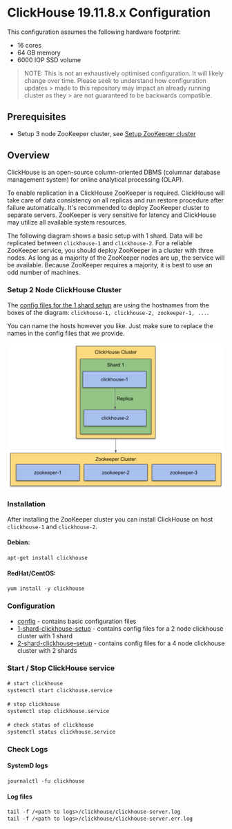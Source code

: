 # ClickHouse 19.11.8.x Configuration

This configuration assumes the following hardware footprint:

- 16 cores
- 64 GB memory
- 6000 IOP SSD volume

> NOTE:
> This is not an exhaustively optimised configuration. It will likely
> change over time. Please seek to understand how configuration updates > made to this repository may impact an already running cluster as they > are not guaranteed to be backwards compatible.

## Prerequisites

- Setup 3 node ZooKeeper cluster, see [Setup ZooKeeper cluster](../zookeeper/README.md)

## Overview

ClickHouse is an open-source column-oriented DBMS (columnar database management system) for online analytical processing (OLAP).

To enable replication in a ClickHouse ZooKeeper is required. ClickHouse will take care of data consistency on all replicas and run restore procedure after failure automatically. It's recommended to deploy ZooKeeper cluster to separate servers. ZooKeeper is very sensitive for latency and ClickHouse may utilize all available system resources.

The following diagram shows a basic setup with 1 shard. Data will be replicated between `clickhouse-1` and `clickhouse-2`. For a reliable ZooKeeper service, you should deploy ZooKeeper in a cluster with three nodes. As long as a majority of the ZooKeeper nodes are up, the service will be available. Because ZooKeeper requires a majority, it is best to use an odd number of machines.

### Setup 2 Node ClickHouse Cluster

The [config files for the 1 shard setup](1-shard-clickhouse-setup)  are using the hostnames from the boxes of the diagram: `clickhouse-1, clickhouse-2, zookeeper-1, ...`.

You can name the hosts however you like. Just make sure to replace the names in the config files that we provide.

![ClickHouse/ZooKeeper Cluster Setup](../images/clickhouse-1.png)

### Installation

After installing the ZooKeeper cluster you can install ClickHouse on host `clickhouse-1` and `clickhouse-2`.

#### Debian:

```
apt-get install clickhouse
```

#### RedHat/CentOS:

```
yum install -y clickhouse
```

### Configuration

- [config](config) - contains basic configuration files
- [1-shard-clickhouse-setup](1-shard-clickhouse-setup) - contains config files for a 2 node clickhouse cluster with 1 shard
- [2-shard-clickhouse-setup](2-shard-clickhouse-setup) - contains config files for a 4 node clickhouse cluster with 2 shards

### Start / Stop ClickHouse service

```
# start clickhouse
systemctl start clickhouse.service

# stop clickhouse
systemctl stop clickhouse.service

# check status of clickhouse
systemctl status clickhouse.service
```

### Check Logs

#### SystemD logs

```
journalctl -fu clickhouse
```

#### Log files

```
tail -f /<path to logs>/clickhouse/clickhouse-server.log
tail -f /<path to logs>/clickhouse/clickhouse-server.err.log
```
